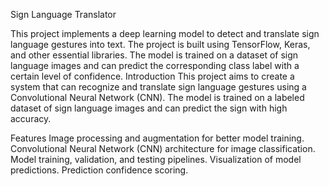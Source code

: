 Sign Language Translator

This project implements a deep learning model to detect and translate sign language gestures into text. The project is built using TensorFlow, Keras, and other essential libraries. The model is trained on a dataset of sign language images and can predict the corresponding class label with a certain level of confidence.
Introduction
This project aims to create a system that can recognize and translate sign language gestures using a Convolutional Neural Network (CNN). The model is trained on a labeled dataset of sign language images and can predict the sign with high accuracy.

Features
Image processing and augmentation for better model training.
Convolutional Neural Network (CNN) architecture for image classification.
Model training, validation, and testing pipelines.
Visualization of model predictions.
Prediction confidence scoring.
